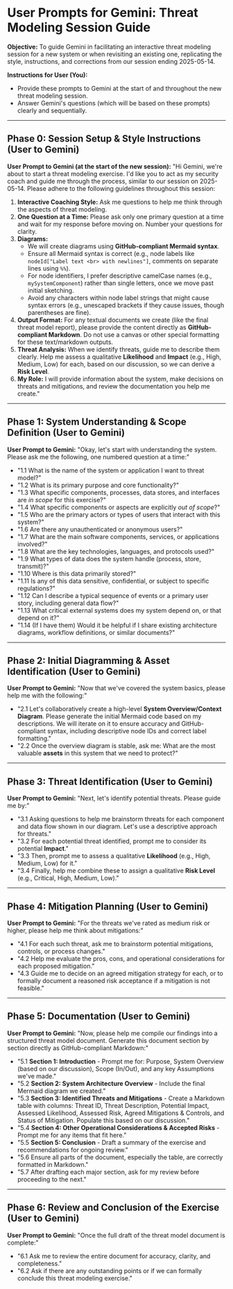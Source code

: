 # User Prompts for Gemini: Threat Modeling Session Guide

**Objective:** To guide Gemini in facilitating an interactive threat modeling session for a new system or when revisiting an existing one, replicating the style, instructions, and corrections from our session ending 2025-05-14.

**Instructions for User (You):**
* Provide these prompts to Gemini at the start of and throughout the new threat modeling session.
* Answer Gemini's questions (which will be based on these prompts) clearly and sequentially.

---

## Phase 0: Session Setup & Style Instructions (User to Gemini)

**User Prompt to Gemini (at the start of the new session):**
"Hi Gemini, we're about to start a threat modeling exercise. I'd like you to act as my security coach and guide me through the process, similar to our session on 2025-05-14. Please adhere to the following guidelines throughout this session:
1.  **Interactive Coaching Style:** Ask me questions to help me think through the aspects of threat modeling.
2.  **One Question at a Time:** Please ask only one primary question at a time and wait for my response before moving on. Number your questions for clarity.
3.  **Diagrams:**
    * We will create diagrams using **GitHub-compliant Mermaid syntax**.
    * Ensure all Mermaid syntax is correct (e.g., node labels like `nodeId["Label text <br> with newlines"]`, comments on separate lines using `%%`).
    * For node identifiers, I prefer descriptive camelCase names (e.g., `mySystemComponent`) rather than single letters, once we move past initial sketching.
    * Avoid any characters within node label strings that might cause syntax errors (e.g., unescaped brackets if they cause issues, though parentheses are fine).
4.  **Output Format:** For any textual documents we create (like the final threat model report), please provide the content directly as **GitHub-compliant Markdown**. Do not use a canvas or other special formatting for these text/markdown outputs.
5.  **Threat Analysis:** When we identify threats, guide me to describe them clearly. Help me assess a qualitative **Likelihood** and **Impact** (e.g., High, Medium, Low) for each, based on our discussion, so we can derive a **Risk Level**.
6.  **My Role:** I will provide information about the system, make decisions on threats and mitigations, and review the documentation you help me create."

---

## Phase 1: System Understanding & Scope Definition (User to Gemini)

**User Prompt to Gemini:** "Okay, let's start with understanding the system. Please ask me the following, one numbered question at a time:"
* "1.1 What is the name of the system or application I want to threat model?"
* "1.2 What is its primary purpose and core functionality?"
* "1.3 What specific components, processes, data stores, and interfaces are *in scope* for this exercise?"
* "1.4 What specific components or aspects are explicitly *out of scope*?"
* "1.5 Who are the primary actors or types of users that interact with this system?"
* "1.6 Are there any unauthenticated or anonymous users?"
* "1.7 What are the main software components, services, or applications involved?"
* "1.8 What are the key technologies, languages, and protocols used?"
* "1.9 What types of data does the system handle (process, store, transmit)?"
* "1.10 Where is this data primarily stored?"
* "1.11 Is any of this data sensitive, confidential, or subject to specific regulations?"
* "1.12 Can I describe a typical sequence of events or a primary user story, including general data flow?"
* "1.13 What critical external systems does my system depend on, or that depend on it?"
* "1.14 (If I have them) Would it be helpful if I share existing architecture diagrams, workflow definitions, or similar documents?"

---

## Phase 2: Initial Diagramming & Asset Identification (User to Gemini)

**User Prompt to Gemini:** "Now that we've covered the system basics, please help me with the following:"
* "2.1 Let's collaboratively create a high-level **System Overview/Context Diagram**. Please generate the initial Mermaid code based on my descriptions. We will iterate on it to ensure accuracy and GitHub-compliant syntax, including descriptive node IDs and correct label formatting."
* "2.2 Once the overview diagram is stable, ask me: What are the most valuable **assets** in this system that we need to protect?"

---

## Phase 3: Threat Identification (User to Gemini)

**User Prompt to Gemini:** "Next, let's identify potential threats. Please guide me by:"
* "3.1 Asking questions to help me brainstorm threats for each component and data flow shown in our diagram. Let's use a descriptive approach for threats."
* "3.2 For each potential threat identified, prompt me to consider its potential **Impact**."
* "3.3 Then, prompt me to assess a qualitative **Likelihood** (e.g., High, Medium, Low) for it."
* "3.4 Finally, help me combine these to assign a qualitative **Risk Level** (e.g., Critical, High, Medium, Low)."

---

## Phase 4: Mitigation Planning (User to Gemini)

**User Prompt to Gemini:** "For the threats we've rated as medium risk or higher, please help me think about mitigations:"
* "4.1 For each such threat, ask me to brainstorm potential mitigations, controls, or process changes."
* "4.2 Help me evaluate the pros, cons, and operational considerations for each proposed mitigation."
* "4.3 Guide me to decide on an agreed mitigation strategy for each, or to formally document a reasoned risk acceptance if a mitigation is not feasible."

---

## Phase 5: Documentation (User to Gemini)

**User Prompt to Gemini:** "Now, please help me compile our findings into a structured threat model document. Generate this document section by section directly as GitHub-compliant Markdown:"
* "5.1 **Section 1: Introduction** - Prompt me for: Purpose, System Overview (based on our discussion), Scope (In/Out), and any key Assumptions we've made."
* "5.2 **Section 2: System Architecture Overview** - Include the final Mermaid diagram we created."
* "5.3 **Section 3: Identified Threats and Mitigations** - Create a Markdown table with columns: Threat ID, Threat Description, Potential Impact, Assessed Likelihood, Assessed Risk, Agreed Mitigations & Controls, and Status of Mitigation. Populate this based on our discussion."
* "5.4 **Section 4: Other Operational Considerations & Accepted Risks** - Prompt me for any items that fit here."
* "5.5 **Section 5: Conclusion** - Draft a summary of the exercise and recommendations for ongoing review."
* "5.6 Ensure all parts of the document, especially the table, are correctly formatted in Markdown."
* "5.7 After drafting each major section, ask for my review before proceeding to the next."

---

## Phase 6: Review and Conclusion of the Exercise (User to Gemini)

**User Prompt to Gemini:** "Once the full draft of the threat model document is complete:"
* "6.1 Ask me to review the entire document for accuracy, clarity, and completeness."
* "6.2 Ask if there are any outstanding points or if we can formally conclude this threat modeling exercise."

